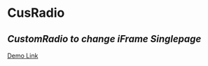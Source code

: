 # CusRadio
*CustomRadio to change iFrame Singlepage*
---
[Demo Link](https://deeajith.github.io/CusRadio/)

